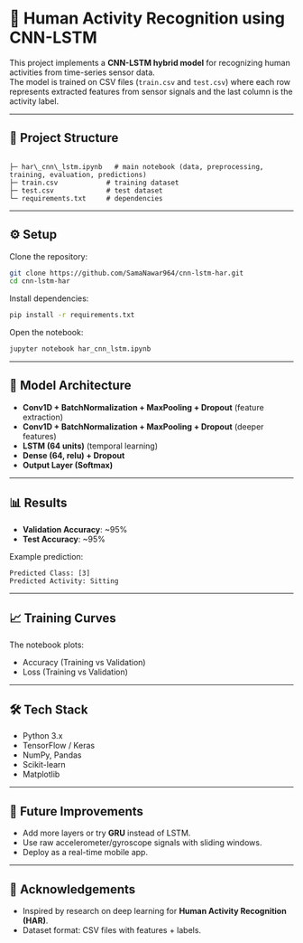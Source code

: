 # 🏃 Human Activity Recognition using CNN-LSTM

This project implements a **CNN-LSTM hybrid model** for recognizing human activities from time-series sensor data.  
The model is trained on CSV files (`train.csv` and `test.csv`) where each row represents extracted features from sensor signals and the last column is the activity label.

---

## 📂 Project Structure
```

├─ har\_cnn\_lstm.ipynb   # main notebook (data, preprocessing, training, evaluation, predictions)
├─ train.csv            # training dataset
├─ test.csv             # test dataset
└─ requirements.txt     # dependencies

````

---

## ⚙️ Setup

Clone the repository:
```bash
git clone https://github.com/SamaNawar964/cnn-lstm-har.git
cd cnn-lstm-har
````

Install dependencies:

```bash
pip install -r requirements.txt
```

Open the notebook:

```bash
jupyter notebook har_cnn_lstm.ipynb
```

---

## 🧠 Model Architecture

* **Conv1D + BatchNormalization + MaxPooling + Dropout** (feature extraction)
* **Conv1D + BatchNormalization + MaxPooling + Dropout** (deeper features)
* **LSTM (64 units)** (temporal learning)
* **Dense (64, relu) + Dropout**
* **Output Layer (Softmax)**

---

## 📊 Results

* **Validation Accuracy**: \~95%
* **Test Accuracy**: \~95%

Example prediction:

```
Predicted Class: [3]  
Predicted Activity: Sitting
```

---

## 📈 Training Curves

The notebook plots:

* Accuracy (Training vs Validation)
* Loss (Training vs Validation)

---

## 🛠️ Tech Stack

* Python 3.x
* TensorFlow / Keras
* NumPy, Pandas
* Scikit-learn
* Matplotlib

---

## 🚀 Future Improvements

* Add more layers or try **GRU** instead of LSTM.
* Use raw accelerometer/gyroscope signals with sliding windows.
* Deploy as a real-time mobile app.

---

## 📌 Acknowledgements

* Inspired by research on deep learning for **Human Activity Recognition (HAR)**.
* Dataset format: CSV files with features + labels.
